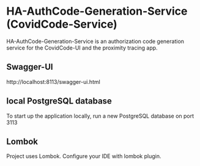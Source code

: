 # HA-AuthCode-Generation-Service (CovidCode-Service)
HA-AuthCode-Generation-Service is an authorization code generation service for the CovidCode-UI and the proximity tracing app.

## Swagger-UI
http://localhost:8113/swagger-ui.html

## local PostgreSQL database
To start up the application locally, run a new PostgreSQL database on port 3113

## Lombok
 Project uses Lombok. Configure your IDE with lombok plugin.
